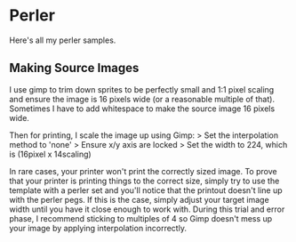 # Perler

Here's all my perler samples.


## Making Source Images

  I use gimp to trim down sprites to be perfectly small and 1:1 pixel scaling and ensure the image is 16 pixels wide (or a reasonable multiple of that).  Sometimes I have to add whitespace to make the source image 16 pixels wide.

  Then for printing, I scale the image up using Gimp:
    > Set the interpolation method to 'none'
    > Ensure x/y axis are locked
    > Set the width to 224, which is (16pixel x 14scaling)

In rare cases, your printer won't print the correctly sized image.  To prove that your printer is printing things to the correct size, simply try to use the template with a perler set and you'll notice that the printout doesn't line up with the perler pegs.  If this is the case, simply adjust your target image width until you have it close enough to work with.  During this trial and error phase, I recommend sticking to multiples of 4 so Gimp doesn't mess up your image by applying interpolation incorrectly.




